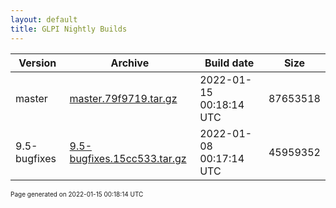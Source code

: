 ```yaml
---
layout: default
title: GLPI Nightly Builds
---
```


Version|Archive|Build date|Size
---|---|---|---
master|[master.79f9719.tar.gz](master.79f9719.tar.gz)|2022-01-15 00:18:14 UTC|87653518
9.5-bugfixes|[9.5-bugfixes.15cc533.tar.gz](9.5-bugfixes.15cc533.tar.gz)|2022-01-08 00:17:14 UTC|45959352

<font size="1">Page generated on 2022-01-15 00:18:14 UTC</font>
